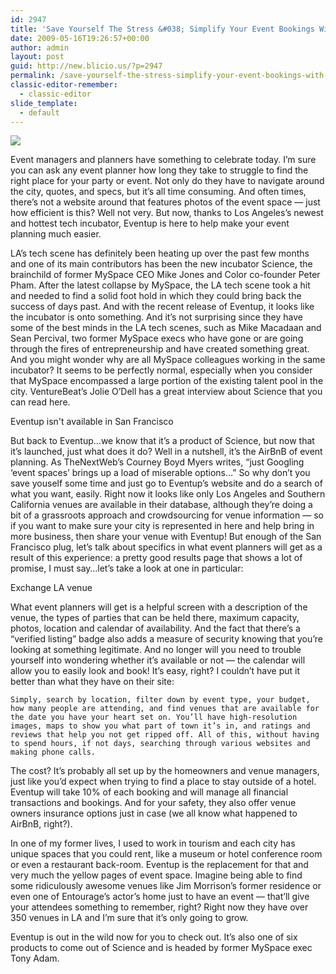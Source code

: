 ```yaml
---
id: 2947
title: 'Save Yourself The Stress &#038; Simplify Your Event Bookings With Eventup'
date: 2009-05-16T19:26:57+00:00
author: admin
layout: post
guid: http://new.blicio.us/?p=2947
permalink: /save-yourself-the-stress-simplify-your-event-bookings-with-eventup/
classic-editor-remember:
  - classic-editor
slide_template:
  - default
---
```

![](https://web.archive.org/web/20160416174728im_/http://bub.blicio.us/wp-content/uploads/2012/02/bub_eventup_01.jpg)

Event managers and planners have something to celebrate today. I’m sure you can ask any event planner how long they take to struggle to find the right place for your party or event. Not only do they have to navigate around the city, quotes, and specs, but it’s all time consuming. And often times, there’s not a website around that features photos of the event space — just how efficient is this? Well not very. But now, thanks to Los Angeles’s newest and hottest tech incubator, Eventup is here to help make your event planning much easier.

LA’s tech scene has definitely been heating up over the past few months and one of its main contributors has been the new incubator Science, the brainchild of former MySpace CEO Mike Jones and Color co-founder Peter Pham. After the latest collapse by MySpace, the LA tech scene took a hit and needed to find a solid foot hold in which they could bring back the success of days past. And with the recent release of Eventup, it looks like the incubator is onto something. And it’s not surprising since they have some of the best minds in the LA tech scenes, such as Mike Macadaan and Sean Percival, two former MySpace execs who have gone or are going through the fires of entrepreneurship and have created something great. And you might wonder why are all MySpace colleagues working in the same incubator? It seems to be perfectly normal, especially when you consider that MySpace encompassed a large portion of the existing talent pool in the city. VentureBeat’s Jolie O’Dell has a great interview about Science that you can read here.

Eventup isn't available in San Francisco

But back to Eventup…we know that it’s a product of Science, but now that it’s launched, just what does it do? Well in a nutshell, it’s the AirBnB of event planning. As TheNextWeb’s Courney Boyd Myers writes, “just Googling ‘event spaces’ brings up a load of miserable options…” So why don’t you save youself some time and just go to Eventup’s website and do a search of what you want, easily. Right now it looks like only Los Angeles and Southern California venues are available in their database, although they’re doing a bit of a grassroots approach and crowdsourcing for venue information — so if you want to make sure your city is represented in here and help bring in more business, then share your venue with Eventup! But enough of the San Francisco plug, let’s talk about specifics in what event planners will get as a result of this experience: a pretty good results page that shows a lot of promise, I must say…let’s take a look at one in particular:

Exchange LA venue

What event planners will get is a helpful screen with a description of the venue, the types of parties that can be held there, maximum capacity, photos, location and calendar of availability. And the fact that there’s a “verified listing” badge also adds a measure of security knowing that you’re looking at something legitimate. And no longer will you need to trouble yourself into wondering whether it’s available or not — the calendar will allow you to easily look and book! It’s easy, right? I couldn’t have put it better than what they have on their site:

    Simply, search by location, filter down by event type, your budget, how many people are attending, and find venues that are available for the date you have your heart set on. You’ll have high-resolution images, maps to show you what part of town it’s in, and ratings and reviews that help you not get ripped off. All of this, without having to spend hours, if not days, searching through various websites and making phone calls.

The cost? It’s probably all set up by the homeowners and venue managers, just like you’d expect when trying to find a place to stay outside of a hotel. Eventup will take 10% of each booking and will manage all financial transactions and bookings. And for your safety, they also offer venue owners insurance options just in case (we all know what happened to AirBnB, right?).

In one of my former lives, I used to work in tourism and each city has unique spaces that you could rent, like a museum or hotel conference room or even a restaurant back-room. Eventup is the replacement for that and very much the yellow pages of event space. Imagine being able to find some ridiculously awesome venues like Jim Morrison’s former residence or even one of Entourage’s actor’s home just to have an event — that’ll give your attendees something to remember, right? Right now they have over 350 venues in LA and I’m sure that it’s only going to grow.

Eventup is out in the wild now for you to check out. It’s also one of six products to come out of Science and is headed by former MySpace exec Tony Adam.
